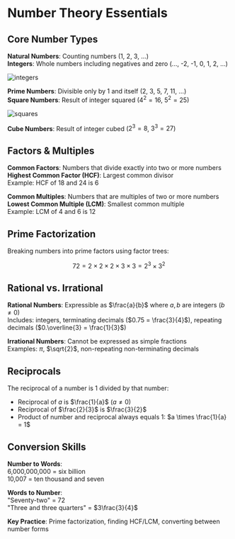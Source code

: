 # Number Theory Essentials

## Core Number Types

**Natural Numbers**: Counting numbers (1, 2, 3, ...)  
**Integers**: Whole numbers including negatives and zero (..., -2, -1, 0, 1, 2, ...)  

![integers](https://i.ibb.co/jmqrhLY/intgrs.png)


**Prime Numbers**: Divisible only by 1 and itself (2, 3, 5, 7, 11, ...)  
**Square Numbers**: Result of integer squared ($4^2 = 16$, $5^2 = 25$) 

![squares](https://i.ibb.co/YBckL2rX/primes.png)

**Cube Numbers**: Result of integer cubed ($2^3 = 8$, $3^3 = 27$)



## Factors & Multiples

**Common Factors**: Numbers that divide exactly into two or more numbers  
**Highest Common Factor (HCF)**: Largest common divisor  
Example: HCF of 18 and 24 is 6

**Common Multiples**: Numbers that are multiples of two or more numbers  
**Lowest Common Multiple (LCM)**: Smallest common multiple  
Example: LCM of 4 and 6 is 12

## Prime Factorization

Breaking numbers into prime factors using factor trees:

$$72 = 2 \times 2 \times 2 \times 3 \times 3 = 2^3 \times 3^2$$

## Rational vs. Irrational

**Rational Numbers**: Expressible as $\frac{a}{b}$ where $a,b$ are integers ($b \neq 0$)  
Includes: integers, terminating decimals ($0.75 = \frac{3}{4}$), repeating decimals ($0.\overline{3} = \frac{1}{3}$)

**Irrational Numbers**: Cannot be expressed as simple fractions  
Examples: $\pi$, $\sqrt{2}$, non-repeating non-terminating decimals

## Reciprocals

The reciprocal of a number is 1 divided by that number:

- Reciprocal of $a$ is $\frac{1}{a}$ ($a \neq 0$)
- Reciprocal of $\frac{2}{3}$ is $\frac{3}{2}$
- Product of number and reciprocal always equals 1: $a \times \frac{1}{a} = 1$

## Conversion Skills

**Number to Words**:  
6,000,000,000 = six billion  
10,007 = ten thousand and seven

**Words to Number**:  
"Seventy-two" = 72  
"Three and three quarters" = $3\frac{3}{4}$


**Key Practice**: Prime factorization, finding HCF/LCM, converting between number forms

